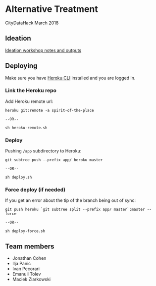 # Alternative Treatment
CityDataHack March 2018


## Ideation
[Ideation workshop notes and outputs](https://github.com/CityDataHack/AlternativeTreatment/wiki/Ideation-workshop)

## Deploying
Make sure you have [Heroku CLI](https://devcenter.heroku.com/articles/heroku-cli) installed and you are logged in.

### Link the Heroku repo

Add Heroku remote url:

```
heroku git:remote -a spirit-of-the-place

--OR--

sh heroku-remote.sh
```

### Deploy

Pushing ``/app`` subdirectory to Heroku:

```
git subtree push --prefix app/ heroku master

--OR--

sh deploy.sh
```

### Force deploy (if needed)

If you get an error about the tip of the branch being out of sync:

```
git push heroku `git subtree split --prefix app/ master`:master --force

--OR--

sh deploy-force.sh
```


## Team members

- Jonathan Cohen
- Ilja Panic
- Ivan Pecorari
- Emanuil Tolev
- Maciek Ziarkowski
